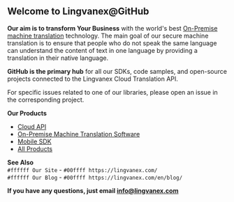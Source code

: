 ## Welcome to Lingvanex@GitHub

**Our aim is to transform Your Business** with the world's best [On-Premise machine translation](https://lingvanex.com/translationsoftware) technology. The main goal of our secure machine translation is to ensure that people who do not speak the same language can understand the content of text in one language by providing a translation in their native language.

**GitHub is the primary hub** for all our SDKs, code samples, and open-source projects connected to the Lingvanex Cloud Translation API.

For specific issues related to one of our libraries, please open an issue in the corresponding project.

**Our Products**  
- [Cloud API](https://lingvanex.com/translationapi/)   
- [On-Premise Machine Translation Software](https://lingvanex.com/translationsoftware)  
- [Mobile SDK](https://lingvanex.com/mobilesdk)  
- [All Products](https://lingvanex.com/all-products)

**See Also**  
`#ffffff Our Site` -  `#00ffff https://lingvanex.com/`  
`#ffffff Our Blog` - `#00ffff https://lingvanex.com/en/blog/`  

**If you have any questions, just email info@lingvanex.com**
